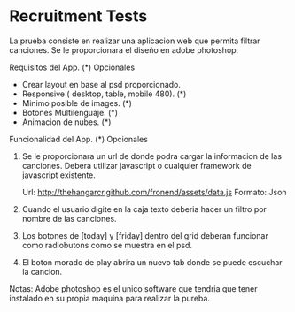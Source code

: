 Recruitment Tests
========

La prueba consiste en realizar una aplicacion web que permita filtrar canciones. Se le proporcionara el
diseño en adobe photoshop. 

Requisitos del App. (*) Opcionales

- Crear layout en base al psd proporcionado. 
- Responsive ( desktop, table, mobile 480). (*)
- Minimo posible de images. (*) 
- Botones Multilenguaje. (*)
- Animacion de nubes. (*)

Funcionalidad del App. (*) Opcionales

1. Se le proporcionara un url de donde podra cargar la informacion de las canciones. 
   Debera utilizar javascript o cualquier framework de javascript existente.

   Url:  http://thehangarcr.github.com/fronend/assets/data.js
   Formato: Json

2. Cuando el usuario digite en la caja texto deberia hacer un filtro por nombre de las canciones. 

3. Los botones de [today] y [friday]  dentro del grid deberan funcionar como radiobutons como se muestra
   en el psd.

4. El boton morado de play abrira un nuevo tab donde se puede escuchar la cancion. 





Notas:
Adobe photoshop es el unico software que tendria que tener instalado en su propia maquina para realizar la pureba.



